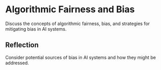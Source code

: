 # Algorithmic Fairness and Bias

Discuss the concepts of algorithmic fairness, bias, and strategies for mitigating bias in AI systems.

## Reflection

Consider potential sources of bias in AI systems and how they might be addressed.